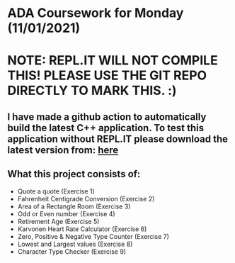 # ADA Coursework for Monday (11/01/2021)

# NOTE: REPL.IT WILL NOT COMPILE THIS! PLEASE USE THE GIT REPO DIRECTLY TO MARK THIS. :)
## I have made a github action to automatically build the latest C++ application. To test this application without REPL.IT please download the latest version from: [here](https://github.com/Alexr03/AP-Module-C-Monday-Excercises/releases)

## What this project consists of:
 - Quote a quote (Exercise 1)
 - Fahrenheit Centigrade Conversion (Exercise 2)
 - Area of a Rectangle Room (Exercise 3)
 - Odd or Even number (Exercise 4)
 - Retirement Age (Exercise 5)
 - Karvonen Heart Rate Calculator (Exercise 6)
 - Zero, Positive & Negative Type Counter (Exercise 7)
 - Lowest and Largest values (Exercise 8)
 - Character Type Checker (Exercise 9)